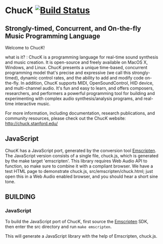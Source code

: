 # ChucK [![Build Status](https://travis-ci.org/ccrma/chuck.svg?branch=master)](https://travis-ci.org/ccrma/chuck)
## Strongly-timed, Concurrent, and On-the-fly Music Programming Language  

Welcome to ChucK!

what is it? : ChucK is a programming language for real-time sound synthesis and music creation. It is open-source and freely available on MacOS X, Windows, and Linux. ChucK presents a unique time-based, concurrent programming model that's precise and expressive (we call this strongly-timed), dynamic control rates, and the ability to add and modify code on-the-fly. In addition, ChucK supports MIDI, OpenSoundControl, HID device, and multi-channel audio. It's fun and easy to learn, and offers composers, researchers, and performers a powerful programming tool for building and experimenting with complex audio synthesis/analysis programs, and real-time interactive music.

For more information, including documentation, research publications, and community resources, please check out the ChucK website:
http://chuck.stanford.edu/

## JavaScript
ChucK has a JavaScript port, generated by the conversion tool [Emscripten](http://emscripten.org/).
The JavaScript version consists of a single file, chuck.js, which is generated by the make target 'emscripten'.
This library requires Web Audio API to function, so make sure to combine it with a compliant browser.
We have a test HTML page to demonstrate chuck.js, src/emscripten/chuck.html; just open this in a Web Audio
enabled browser, and you should hear a short sine tone.

## BUILDING
### JavaScript
To build the JavaScript port of ChucK, first source the [Emscripten](http://emscripten.org/) SDK,
then enter the src directory and run `make emscripten`.

This will generate a JavaScript library with the help of Emscripten, chuck.js.
